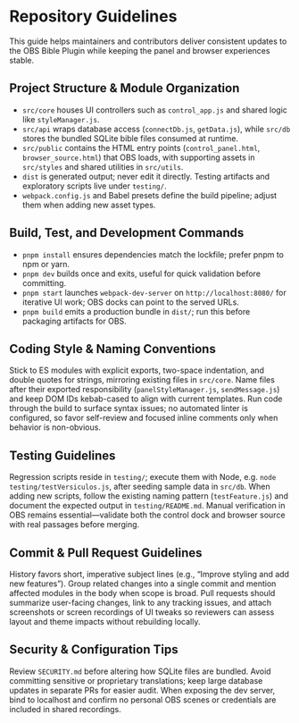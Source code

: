# Repository Guidelines
This guide helps maintainers and contributors deliver consistent updates to the OBS Bible Plugin while keeping the panel and browser experiences stable.

## Project Structure & Module Organization
- `src/core` houses UI controllers such as `control_app.js` and shared logic like `styleManager.js`.
- `src/api` wraps database access (`connectDb.js`, `getData.js`), while `src/db` stores the bundled SQLite bible files consumed at runtime.
- `src/public` contains the HTML entry points (`control_panel.html`, `browser_source.html`) that OBS loads, with supporting assets in `src/styles` and shared utilities in `src/utils`.
- `dist` is generated output; never edit it directly. Testing artifacts and exploratory scripts live under `testing/`.
- `webpack.config.js` and Babel presets define the build pipeline; adjust them when adding new asset types.

## Build, Test, and Development Commands
- `pnpm install` ensures dependencies match the lockfile; prefer pnpm to npm or yarn.
- `pnpm dev` builds once and exits, useful for quick validation before committing.
- `pnpm start` launches `webpack-dev-server` on `http://localhost:8080/` for iterative UI work; OBS docks can point to the served URLs.
- `pnpm build` emits a production bundle in `dist/`; run this before packaging artifacts for OBS.

## Coding Style & Naming Conventions
Stick to ES modules with explicit exports, two-space indentation, and double quotes for strings, mirroring existing files in `src/core`. Name files after their exported responsibility (`panelStyleManager.js`, `sendMessage.js`) and keep DOM IDs kebab-cased to align with current templates. Run code through the build to surface syntax issues; no automated linter is configured, so favor self-review and focused inline comments only when behavior is non-obvious.

## Testing Guidelines
Regression scripts reside in `testing/`; execute them with Node, e.g. `node testing/testVersiculos.js`, after seeding sample data in `src/db`. When adding new scripts, follow the existing naming pattern (`testFeature.js`) and document the expected output in `testing/README.md`. Manual verification in OBS remains essential—validate both the control dock and browser source with real passages before merging.

## Commit & Pull Request Guidelines
History favors short, imperative subject lines (e.g., “Improve styling and add new features”). Group related changes into a single commit and mention affected modules in the body when scope is broad. Pull requests should summarize user-facing changes, link to any tracking issues, and attach screenshots or screen recordings of UI tweaks so reviewers can assess layout and theme impacts without rebuilding locally.

## Security & Configuration Tips
Review `SECURITY.md` before altering how SQLite files are bundled. Avoid committing sensitive or proprietary translations; keep large database updates in separate PRs for easier audit. When exposing the dev server, bind to localhost and confirm no personal OBS scenes or credentials are included in shared recordings.
